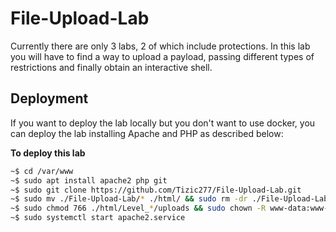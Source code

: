 
# File-Upload-Lab

Currently there are only 3 labs, 2 of which include protections. In this lab you will have to find a way to upload a payload, passing different types of restrictions and finally obtain an interactive shell.


## Deployment

If you want to deploy the lab locally but you don't want to use docker, you can deploy the lab installing Apache and PHP as described below:

**To deploy this lab**

```bash
~$ cd /var/www
~$ sudo apt install apache2 php git
~$ sudo git clone https://github.com/Tizic277/File-Upload-Lab.git
~$ sudo mv ./File-Upload-Lab/* ./html/ && sudo rm -dr ./File-Upload-Lab
~$ sudo chmod 766 ./html/Level_*/uploads && sudo chown -R www-data:www-data ./html/
~$ sudo systemctl start apache2.service
```

